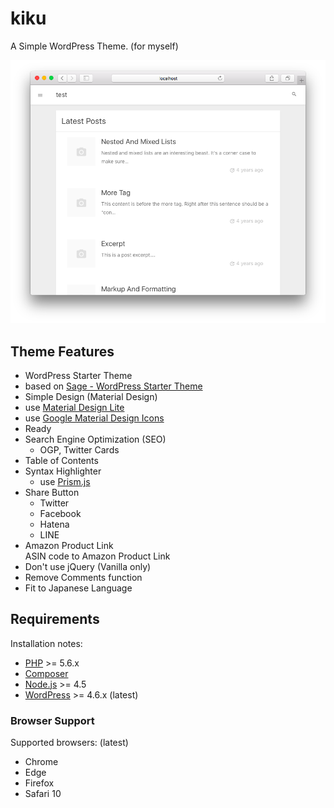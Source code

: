 kiku
==
A Simple WordPress Theme. (for myself)

![Theme kiku screenshot](screenshot.png)

## Theme Features
* WordPress Starter Theme
 * based on [Sage - WordPress Starter Theme](https://roots.io/sage/)  
* Simple Design (Material Design)
 * use [Material Design Lite](https://getmdl.io/)
 * use [Google Material Design Icons](https://github.com/google/material-design-icons)
* Ready
 * Search Engine Optimization (SEO)
    * OGP, Twitter Cards
 * Table of Contents
 * Syntax Highlighter
    * use [Prism.js](http://prismjs.com/)
 * Share Button
    * Twitter
    * Facebook
    * Hatena
    * LINE
 * Amazon Product Link  
    ASIN code to Amazon Product Link
* Don't use jQuery (Vanilla only)
* Remove Comments function
* Fit to Japanese Language

## Requirements
Installation notes:
* [PHP](http://php.net/manual/en/install.php) >= 5.6.x
* [Composer](https://getcomposer.org/download/)
* [Node.js](http://nodejs.org/) >= 4.5
* [WordPress](https://wordpress.org/) >= 4.6.x (latest)

### Browser Support
Supported browsers: (latest)
* Chrome
* Edge
* Firefox
* Safari 10
